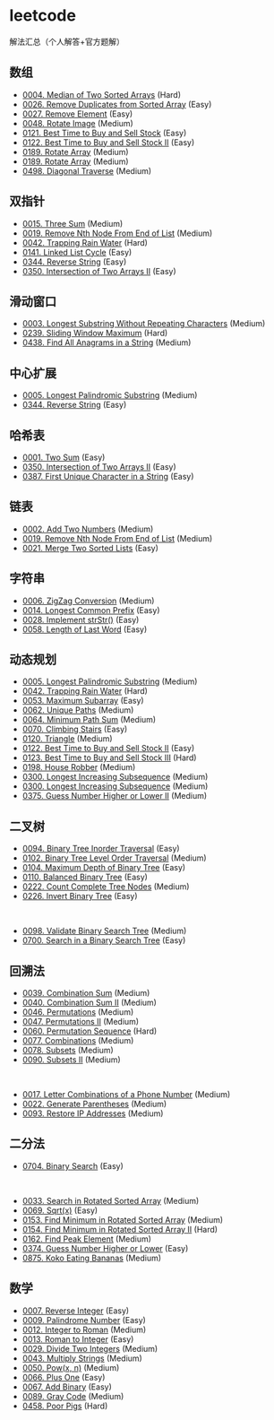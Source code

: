 # leetcode

解法汇总（个人解答+官方题解）

## 数组

- [0004. Median of Two Sorted Arrays](src/main/java/com/sumkor/array/_0004_findmedian/Solution02.java) (Hard)
- [0026. Remove Duplicates from Sorted Array](src/main/java/com/sumkor/array/_0026_remove/Solution.java) (Easy)
- [0027. Remove Element](src/main/java/com/sumkor/array/_0027_remove/Solution02.java) (Easy)
- [0048. Rotate Image](src/main/java/com/sumkor/array/_0048_rotate/Solution.java) (Medium)
- [0121. Best Time to Buy and Sell Stock](src/main/java/com/sumkor/array/_0121_stock/Solution.java) (Easy)
- [0122. Best Time to Buy and Sell Stock II](src/main/java/com/sumkor/array/_0122_stock/Solution.java) (Easy)
- [0189. Rotate Array](src/main/java/com/sumkor/array/_0189_rotate/Solution02.java) (Medium)
- [0189. Rotate Array](src/main/java/com/sumkor/array/_0189_rotate/Solution03.java) (Medium)
- [0498. Diagonal Traverse](src/main/java/com/sumkor/array/_0498_diagonal/Solution.java) (Medium)

## 双指针

- [0015. Three Sum](src/main/java/com/sumkor/array/_0015_threesum/Solution03.java) (Medium)
- [0019. Remove Nth Node From End of List](src/main/java/com/sumkor/linked/_0019_removefromend/Solution02.java) (Medium)
- [0042. Trapping Rain Water](src/main/java/com/sumkor/array/_0042_rainwater/Solution03.java) (Hard)
- [0141. Linked List Cycle](src/main/java/com/sumkor/linked/_0141_hascycle/Solution.java) (Easy)
- [0344. Reverse String](src/main/java/com/sumkor/string/_0344_reverse/Solution.java) (Easy)
- [0350. Intersection of Two Arrays II](src/main/java/com/sumkor/array/_0350_intersect/Solution02.java) (Easy)

## 滑动窗口

- [0003. Longest Substring Without Repeating Characters](src/main/java/com/sumkor/string/_0003_lengthoflongestsubstring/Solution02.java) (Medium)
- [0239. Sliding Window Maximum](src/main/java/com/sumkor/array/_0239_window/Solution02.java) (Hard)
- [0438. Find All Anagrams in a String](src/main/java/com/sumkor/string/_0438_findanagrams/Solution.java) (Medium)

## 中心扩展

- [0005. Longest Palindromic Substring](src/main/java/com/sumkor/string/_0005_longestpalindrome/Solution02.java) (Medium)
- [0344. Reverse String](src/main/java/com/sumkor/string/_0344_reverse/Solution.java) (Easy)

## 哈希表

- [0001. Two Sum](src/main/java/com/sumkor/array/_0001_twosum/Solution02.java) (Easy)
- [0350. Intersection of Two Arrays II](src/main/java/com/sumkor/array/_0350_intersect/Solution01.java) (Easy)
- [0387. First Unique Character in a String](src/main/java/com/sumkor/string/_0387_firstuniqe/Solution.java) (Easy)

## 链表

- [0002. Add Two Numbers](src/main/java/com/sumkor/linked/_0002_addtwonumbers/Solution.java) (Medium)
- [0019. Remove Nth Node From End of List](src/main/java/com/sumkor/linked/_0019_removefromend/Solution.java) (Medium)
- [0021. Merge Two Sorted Lists](src/main/java/com/sumkor/linked/_0021_mergetwolists/Solution.java) (Easy)

## 字符串

- [0006. ZigZag Conversion](src/main/java/com/sumkor/string/_0006_zconvert/Solution02.java) (Medium)
- [0014. Longest Common Prefix](src/main/java/com/sumkor/string/_0014_longestcommonprefix/Solution.java) (Easy)
- [0028. Implement strStr()](src/main/java/com/sumkor/string/_0028_strstr/Solution03.java) (Easy)
- [0058. Length of Last Word](src/main/java/com/sumkor/string/_0058_lengthoflastword/Solution.java) (Easy)

## 动态规划

- [0005. Longest Palindromic Substring](src/main/java/com/sumkor/string/_0005_longestpalindrome/Solution03.java) (Medium)
- [0042. Trapping Rain Water](src/main/java/com/sumkor/array/_0042_rainwater/Solution02.java) (Hard)
- [0053. Maximum Subarray](src/main/java/com/sumkor/dp/_0053_maxsubarray/Solution.java) (Easy)
- [0062. Unique Paths](src/main/java/com/sumkor/dp/_0062_uniquepath/Solution03.java) (Medium)
- [0064. Minimum Path Sum](src/main/java/com/sumkor/dp/_0064_minpath/Solution03.java) (Medium)
- [0070. Climbing Stairs](src/main/java/com/sumkor/dp/_0070_climbstairs/Solution.java) (Easy)
- [0120. Triangle](src/main/java/com/sumkor/dp/_0120_triangle/Solution03.java) (Medium)
- [0122. Best Time to Buy and Sell Stock II](src/main/java/com/sumkor/array/_0122_stock/Solution02.java) (Easy)
- [0123. Best Time to Buy and Sell Stock III](src/main/java/com/sumkor/array/_0123_stock/Solution.java) (Hard)
- [0198. House Robber](src/main/java/com/sumkor/dp/_0198_robhouse/Solution.java) (Medium)
- [0300. Longest Increasing Subsequence](src/main/java/com/sumkor/dp/_0300_longestincreasingsubseq/Solution03.java) (Medium)
- [0300. Longest Increasing Subsequence](src/main/java/com/sumkor/dp/_0300_longestincreasingsubseq/Solution04.java) (Medium)
- [0375. Guess Number Higher or Lower II](src/main/java/com/sumkor/dp/_0375_guess/Solution04.java) (Medium)

## 二叉树

- [0094. Binary Tree Inorder Traversal](src/main/java/com/sumkor/tree/_0098_validatebst/Solution.java) (Easy)
- [0102. Binary Tree Level Order Traversal](src/main/java/com/sumkor/tree/_0102_levelorder/Solution.java) (Medium)
- [0104. Maximum Depth of Binary Tree](src/main/java/com/sumkor/tree/_0104_maxdepth/Solution.java) (Easy)
- [0110. Balanced Binary Tree](src/main/java/com/sumkor/tree/_0110_balance/Solution02.java) (Easy)
- [0222. Count Complete Tree Nodes](src/main/java/com/sumkor/tree/_0222_complete/Solution02.java) (Medium)
- [0226. Invert Binary Tree](src/main/java/com/sumkor/tree/_0226_invert/Solution.java) (Easy)

<br/>

- [0098. Validate Binary Search Tree](src/main/java/com/sumkor/tree/_0098_validatebst/Solution.java) (Medium)
- [0700. Search in a Binary Search Tree](src/main/java/com/sumkor/tree/_0700_searchbst/Solution02.java) (Easy)

## 回溯法

- [0039. Combination Sum](src/main/java/com/sumkor/backtrack/_0039_combinationsum/Solution02.java) (Medium)
- [0040. Combination Sum II](src/main/java/com/sumkor/backtrack/_0040_combinationsum/Solution.java) (Medium)
- [0046. Permutations](src/main/java/com/sumkor/backtrack/_0046_permute/Solution02.java) (Medium)
- [0047. Permutations II](src/main/java/com/sumkor/backtrack/_0047_permute/Solution03.java) (Medium)
- [0060. Permutation Sequence](src/main/java/com/sumkor/backtrack/_0060_permuteseq/Solution02.java) (Hard)
- [0077. Combinations](src/main/java/com/sumkor/backtrack/_0077_combine/Solution02.java) (Medium)
- [0078. Subsets](src/main/java/com/sumkor/backtrack/_0078_subsets/Solution.java) (Medium)
- [0090. Subsets II](src/main/java/com/sumkor/backtrack/_0090_subsets/Solution.java) (Medium)

<br/>

- [0017. Letter Combinations of a Phone Number](src/main/java/com/sumkor/backtrack/_0017_phone/Solution.java) (Medium)
- [0022. Generate Parentheses](src/main/java/com/sumkor/backtrack/_0022_parenthesis/Solution02.java) (Medium)
- [0093. Restore IP Addresses](src/main/java/com/sumkor/backtrack/_0093_restoreip/Solution02.java) (Medium)

## 二分法

- [0704. Binary Search](src/main/java/com/sumkor/binarysearch/_0704_search/Solution.java) (Easy)

<br/>

- [0033. Search in Rotated Sorted Array](src/main/java/com/sumkor/binarysearch/_0033_search/Solution.java) (Medium)
- [0069. Sqrt(x)](src/main/java/com/sumkor/binarysearch/_0069_sqrtx/Solution.java) (Easy)
- [0153. Find Minimum in Rotated Sorted Array](src/main/java/com/sumkor/binarysearch/_0153_findmin/Solution.java) (Medium)
- [0154. Find Minimum in Rotated Sorted Array II](src/main/java/com/sumkor/binarysearch/_0154_findmin/Solution02.java) (Hard)
- [0162. Find Peak Element](src/main/java/com/sumkor/binarysearch/_0162_findpeak/Solution.java) (Medium)
- [0374. Guess Number Higher or Lower](src/main/java/com/sumkor/binarysearch/_0374_guess/Solution.java) (Easy)
- [0875. Koko Eating Bananas](src/main/java/com/sumkor/binarysearch/_0875_banana/Solution02.java) (Medium)

## 数学

- [0007. Reverse Integer](src/main/java/com/sumkor/math/_0007_reverse/Solution.java) (Easy)
- [0009. Palindrome Number](src/main/java/com/sumkor/math/_0009_palindrome/Solution.java) (Easy)
- [0012. Integer to Roman](src/main/java/com/sumkor/math/_0012_roman/Solution.java) (Medium)
- [0013. Roman to Integer](src/main/java/com/sumkor/math/_0013_roman/Solution.java) (Easy)
- [0029. Divide Two Integers](src/main/java/com/sumkor/math/_0029_divide/Solution.java) (Medium)
- [0043. Multiply Strings](src/main/java/com/sumkor/math/_0043_multiply/Solution02.java) (Medium)
- [0050. Pow(x, n)](src/main/java/com/sumkor/math/_0050_pow/Solution02.java) (Medium)
- [0066. Plus One](src/main/java/com/sumkor/math/_0066_plusone/Solution.java) (Easy)
- [0067. Add Binary](src/main/java/com/sumkor/math/_0067_addbinary/Solution.java) (Easy)
- [0089. Gray Code](src/main/java/com/sumkor/math/_0089_graycode/Solution.java) (Medium)
- [0458. Poor Pigs](src/main/java/com/sumkor/math/_0458_poorpigs/Solution.java) (Hard)
